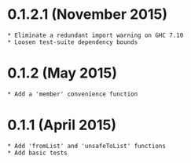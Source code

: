 # 0.1.2.1 (November 2015)
	* Eliminate a redundant import warning on GHC 7.10
	* Loosen test-suite dependency bounds

# 0.1.2  (May 2015)
    * Add a 'member' convenience function

# 0.1.1  (April 2015)
	* Add 'fromList' and 'unsafeToList' functions
	* Add basic tests
